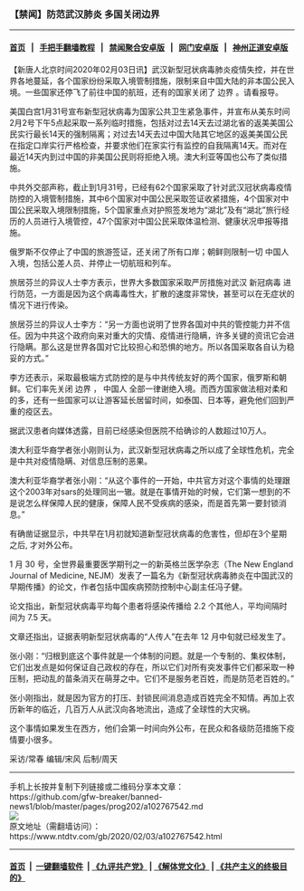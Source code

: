 ### 【禁闻】防范武汉肺炎  多国关闭边界
------------------------

#### [首页](https://github.com/gfw-breaker/banned-news1/blob/master/README.md) &nbsp;&nbsp;|&nbsp;&nbsp; [手把手翻墙教程](https://github.com/gfw-breaker/guides/wiki) &nbsp;&nbsp;|&nbsp;&nbsp; [禁闻聚合安卓版](https://github.com/gfw-breaker/bn-android) &nbsp;&nbsp;|&nbsp;&nbsp; [网门安卓版](https://github.com/oGate2/oGate) &nbsp;&nbsp;|&nbsp;&nbsp; [神州正道安卓版](https://github.com/SzzdOgate/update) 



<div><div class="post_content" itemprop="articleBody">
 <p>
  【新唐人北京时间2020年02月03日讯】武汉新型冠状病毒肺炎疫情失控，并在世界各地蔓延，各个国家纷纷采取入境管制措施，限制来自中国大陆的非本国公民入境。一些国家还停飞了前往中国的航班，还有的国家关闭了
  <ok href="https://www.ntdtv.com/gb/边界.htm">
   边界
  </ok>
  。请看报导。
 </p>
 <p>
  美国白宫1月31号宣布新型冠状病毒为国家公共卫生紧急事件，并宣布从美东时间2月2号下午5点起采取一系列临时措施，包括对过去14天去过湖北省的返美美国公民实行最长14天的强制隔离；对过去14天去过中国大陆其它地区的返美美国公民在指定口岸实行严格检查，并要求他们在家实行有监控的自我隔离14天。而对在最近14天内到过中国的非美国公民则将拒绝入境。澳大利亚等国也公布了类似措施。
 </p>
 <p>
  中共外交部声称，截止到1月31号，已经有62个国家采取了针对武汉冠状病毒疫情防控的入境管制措施，其中6个国家对中国公民采取签证收紧措施，4个国家对中国公民采取入境限制措施，5个国家重点对护照签发地为“湖北”及有“湖北”旅行经历的人员进行入境管控，47个国家对中国公民采取体温检测、健康状况申报等措施。
 </p>
 <p>
  俄罗斯不仅停止了中国的旅游签证，还关闭了所有口岸；朝鲜则限制一切
  <ok href="https://www.ntdtv.com/gb/中国人.htm">
   中国人
  </ok>
  入境，包括公差人员、并停止一切航班和列车。
 </p>
 <p>
  旅居芬兰的异议人士李方表示，世界大多数国家采取严厉措施对武汉
  <ok href="https://www.ntdtv.com/gb/新冠病毒.htm">
   新冠病毒
  </ok>
  进行防范，一方面是因为这个病毒毒性大，扩散的速度非常快，甚至可以在无症状的情况下进行传染。
 </p>
 <p>
  旅居芬兰的异议人士李方：“另一方面也说明了世界各国对中共的管控能力并不信任。因为中共这个政府向来对重大的灾情、疫情进行隐瞒，许多关键的资讯它会进行隐瞒。那么这是世界各国对它比较担心和恐惧的地方。所以各国采取各自认为稳妥的方式。”
 </p>
 <p>
  李方还表示，采取最极端方式防控的是与中共传统友好的两个国家，俄罗斯和朝鲜。它们率先关闭
  <ok href="https://www.ntdtv.com/gb/边界.htm">
   边界
  </ok>
  ，
  <ok href="https://www.ntdtv.com/gb/中国人.htm">
   中国人
  </ok>
  全部一律谢绝入境。而西方国家做法相对柔和的多，还有一些国家可以让游客延长居留时间，如泰国、日本等，避免他们回到严重的疫区去。
 </p>
 <p>
  据武汉患者向媒体透露，目前已经感染但医院不给确诊的人数超过10万人。
 </p>
 <p>
  澳大利亚华裔学者张小刚则认为，武汉新型冠状病毒之所以成了全球性危机，完全是中共对疫情隐瞒、对信息压制的恶果。
 </p>
 <p>
  澳大利亚华裔学者张小刚：“从这个事件的一开始，中共官方对这个事情的处理跟这个2003年对sars的处理同出一辙。就是在事情开始的时候，它们第一想到的不是说怎么样保障人民的健康，保障人民不受疾病的感染，而是首先第一要封锁消息。”
 </p>
 <p>
  有确凿证据显示，中共早在1月初就知道新型冠状病毒的危害性，但却在3个星期之后, 才对外公布。
 </p>
 <p>
  1 月 30 号，全世界最重要医学期刊之一的新英格兰医学杂志（The New England Journal of Medicine, NEJM）发表了一篇名为《新型冠状病毒肺炎在中国武汉的早期传播》的论文，作者包括中国疾病预防控制中心副主任冯子健。
 </p>
 <p>
  论文指出，新型冠状病毒平均每个患者将感染传播给 2.2 个其他人，平均间隔时间为 7.5 天。
 </p>
 <p>
  文章还指出，证据表明新型冠状病毒的“人传人”在去年 12 月中旬就已经发生了。
 </p>
 <p>
  张小刚：“归根到底这个事件就是一个体制的问题。就是一个专制的、集权体制，它们出发点是如何保证自己政权的存在，所以它们对所有突发事件它们都采取一种压制，把动乱的苗条消灭在萌芽之中。它们不是服务老百姓，而是防范老百姓的。”
 </p>
 <p>
  张小刚指出，就是因为官方的打压、封锁民间消息造成百姓完全不知情。再加上农历新年的临近，几百万人从武汉向各地流出，造成了全球性的大灾祸。
 </p>
 <p>
  这个事情如果发生在西方，他们会第一时间向外公布，在民众和各级防范措施下疫情要小很多。
 </p>
 <p>
  采访/常春 编辑/宋风 后制/周天
 </p>
 <div class="single_ad">
 </div>
</div>
</div>
<hr/>
手机上长按并复制下列链接或二维码分享本文章：<br/>
https://github.com/gfw-breaker/banned-news1/blob/master/pages/prog202/a102767542.md <br/>
<a href='https://github.com/gfw-breaker/banned-news1/blob/master/pages/prog202/a102767542.md'><img src='https://github.com/gfw-breaker/banned-news1/blob/master/pages/prog202/a102767542.md.png'/></a> <br/>
原文地址（需翻墙访问）：https://www.ntdtv.com/gb/2020/02/03/a102767542.html


------------------------
#### [首页](https://github.com/gfw-breaker/banned-news1/blob/master/README.md) &nbsp;|&nbsp; [一键翻墙软件](https://github.com/gfw-breaker/nogfw/blob/master/README.md) &nbsp;| [《九评共产党》](https://github.com/gfw-breaker/9ping.md/blob/master/README.md#九评之一评共产党是什么) | [《解体党文化》](https://github.com/gfw-breaker/jtdwh.md/blob/master/README.md) | [《共产主义的终极目的》](https://github.com/gfw-breaker/gczydzjmd.md/blob/master/README.md)


<img src='http://gfw-breaker.win/banned-news/pages/prog202/a102767542.md' width='0px' height='0px'/>